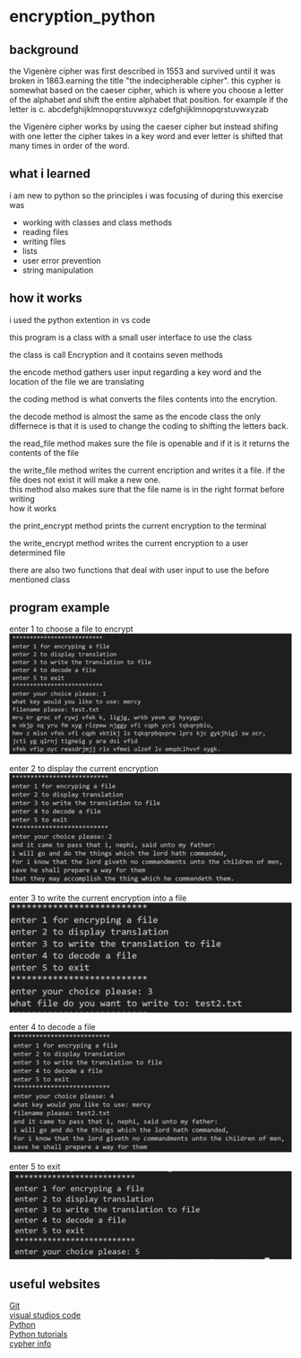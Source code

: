 # encryption_python

## background

the Vigenère cipher was first described in 1553 and survived until it was broken in 1863.earning the title "the indecipherable cipher". this cypher is somewhat based on the caeser cipher, which is where you choose a letter of the alphabet and shift the entire alphabet that position. for example if the letter is c. 
abcdefghijklmnopqrstuvwxyz
cdefghijklmnopqrstuvwxyzab

the Vigenère cipher works by using the caeser cipher but instead shifing with one letter the cipher takes in a key word and ever letter is shifted that many times in order of the word.

## what i learned

i am new to python so the principles i was focusing of during this exercise was
* working with classes and class methods
* reading files
* writing files
* lists
* user error prevention
* string manipulation

## how it works

i used the python extention in vs code  

this program is a class with a small user interface to use the class  

the class is call Encryption and it contains seven methods  

the encode method gathers user input regarding a key word and the location of the file we are translating  

the coding method is what converts the files contents into the encrytion.  

the decode method is almost the same as the encode class the only differnece 
is that it is used to change the coding to shifting the letters back.  

the read_file method makes sure the file is openable and if it is it returns the contents of the file  

the write_file method writes the current encription and writes it a file. if the file does not exist it will make a new one.  
this method also makes sure that the file name is in the right format before writing     
how it works  

the print_encrypt method prints the current encryption to the terminal  

the write_encrypt method writes the current encryption to a user determined file  

there are also two functions that deal with user input to use the before mentioned class  

## program example
enter 1 to choose a file to encrypt
![instructions example](https://github.com/bshort95/encryption_python/blob/main/encription_python/example1.JPG?raw=true)  

enter 2 to display the current encryption
![display](https://github.com/bshort95/encryption_python/blob/main/encription_python/example5.JPG?raw=true)

enter 3 to write the current encryption into a file
![write](https://github.com/bshort95/encryption_python/blob/main/encription_python/example2.JPG?raw=true)

enter 4 to decode a file
![decode](https://github.com/bshort95/encryption_python/blob/main/encription_python/example3.JPG?raw=true)

enter 5 to exit
![exit](https://github.com/bshort95/encryption_python/blob/main/encription_python/example4.JPG?raw=true)  

## useful websites
[Git](https://git-scm.com/)  
[visual studios code](https://code.visualstudio.com/)  
[Python](https://www.python.org/)  
[Python tutorials](https://www.w3schools.com/python)  
[cypher info](https://en.wikipedia.org/wiki/Vigen%C3%A8re_cipher)
